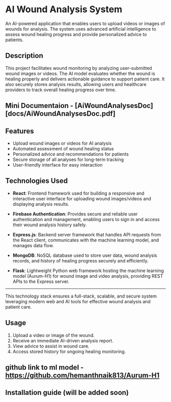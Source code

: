 # AI Wound Analysis System

An AI-powered application that enables users to upload videos or images of wounds for analysis. The system uses advanced artificial intelligence to assess wound healing progress and provide personalized advice to patients.

## Description

This project facilitates wound monitoring by analyzing user-submitted wound images or videos. The AI model evaluates whether the wound is healing properly and delivers actionable guidance to support patient care. It also securely stores analysis results, allowing users and healthcare providers to track overall healing progress over time.

## Mini Documentaion - [AiWoundAnalysesDoc] [docs/AiWoundAnalysesDoc.pdf] 

## Features

- Upload wound images or videos for AI analysis  
- Automated assessment of wound healing status  
- Personalized advice and recommendations for patients  
- Secure storage of all analyses for long-term tracking  
- User-friendly interface for easy interaction

  
## Technologies Used

- **React**: Frontend framework used for building a responsive and interactive user interface for uploading wound images/videos and displaying analysis results.

- **Firebase Authentication**: Provides secure and reliable user authentication and management, enabling users to sign in and access their wound analysis history safely.

- **Express.js**: Backend server framework that handles API requests from the React client, communicates with the machine learning model, and manages data flow.

- **MongoDB**: NoSQL database used to store user data, wound analysis records, and history of healing progress securely and efficiently.

- **Flask**: Lightweight Python web framework hosting the machine learning model (Aurum-H1) for wound image and video analysis, providing REST APIs to the Express server.

---

This technology stack ensures a full-stack, scalable, and secure system leveraging modern web and AI tools for effective wound analysis and patient care.


## Usage

1. Upload a video or image of the wound.  
2. Receive an immediate AI-driven analysis report.  
3. View advice to assist in wound care.  
4. Access stored history for ongoing healing monitoring.

## github link to ml model - https://github.com/hemanthnaik813/Aurum-H1

## Installation guide (will be added soon)
